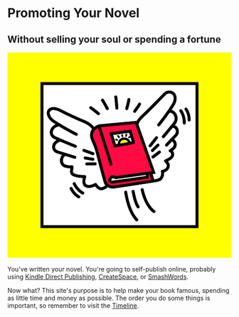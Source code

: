 # Promoting Your Novel

## Without selling your soul or spending a fortune

<img class="pure-img" style="height:80%;" src="/images/promoting-your-novel-900x825.png" alt="Promotingyournovel.com logo">

You've written your novel. 
You're going to self-publish online, 
probably using [Kindle Direct Publishing](https://kdp.amazon.com), [CreateSpace](https://www.createspace.com), or [SmashWords](https://www.smashwords.com).

Now what? This site's purpose is to help make your book famous, spending as little time and money as possible. The order you do some things is important, so remember to visit the [Timeline](timeline.md).


